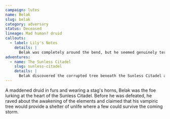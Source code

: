 ```yaml
---
campaign: lutes
name: Belak
slug: belak
category: adversary
status: Deceased
lineage: Mad human? druid
callouts:
  - label: Lily's Notes
    details: |
      Belak was completely around the bend, but he seemed genuinely terrified about the return of the elementals. Scary stuff.
adventures:
  - name: The Sunless Citadel
    slug: sunless-citadel
    details: |
      Belak discovered the corrupted tree beneath the Sunless Citadel and sought to use its power, in the process releasing the twig blight onto the Sapphire Coast. He also co-opted the goblins, and slew and reanimated the adventurers from Oakhurst as wooden guardians.
---
```


A maddened druid in furs and wearing a stag's horns, Belak was the foe lurking at the heart of the Sunless Citadel. Before he was defeated, he raved about the awakening of the elements and claimed that his vampiric tree would provide a shelter of unlife where a few could survive the coming storm.
